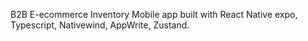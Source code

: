 B2B E-ecommerce Inventory Mobile app built with React Native expo, Typescript, Nativewind, AppWrite, Zustand.
